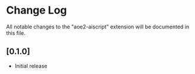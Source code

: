 # Change Log
All notable changes to the "aoe2-aiscript" extension will be documented in this file.


## [0.1.0]
- Initial release